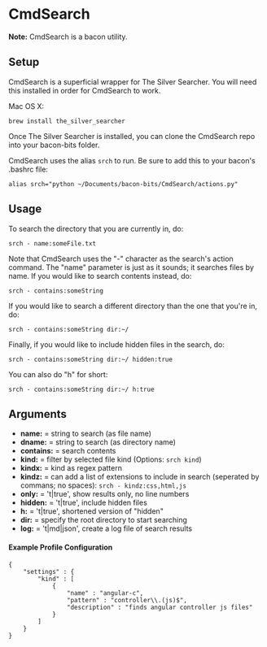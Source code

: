# CmdSearch #

__Note:__ CmdSearch is a bacon utility.

## Setup ##

CmdSearch is a superficial wrapper for The Silver Searcher.  You will need this installed in order for CmdSearch to work.

Mac OS X:

```
brew install the_silver_searcher
```

Once The Silver Searcher is installed, you can clone the CmdSearch repo into your bacon-bits folder.

CmdSearch uses the alias `srch` to run.  Be sure to add this to your bacon's .bashrc file:

```
alias srch="python ~/Documents/bacon-bits/CmdSearch/actions.py"
```

## Usage ##

To search the directory that you are currently in, do:

```
srch - name:someFile.txt
```

Note that CmdSearch uses the "-" character as the search's action command.  The "name" parameter is just as it sounds; it searches files by name.  If you would like to search contents instead, do:

```
srch - contains:someString
```

If you would like to search a different directory than the one that you're in, do:

```
srch - contains:someString dir:~/
```

Finally, if you would like to include hidden files in the search, do:

```
srch - contains:someString dir:~/ hidden:true
```

You can also do "h" for short:

```
srch - contains:someString dir:~/ h:true
```

## Arguments ##

- __name:__ = string to search (as file name)
- __dname:__ = string to search (as directory name)
- __contains:__ = search contents
- __kind:__ = filter by selected file kind (Options: `srch kind`)
- __kindx:__ = kind as regex pattern
- __kindz:__ = can add a list of extensions to include in search (seperated by commans; no spaces):  `srch - kindz:css,html,js`
- __only:__ = 't|true', show results only, no line numbers
- __hidden:__ = 't|true', include hidden files
- __h:__ = 't|true', shortened version of "hidden"
- __dir:__ = specify the root directory to start searching
- __log:__ = 't|md|json', create a log file of search results

#### Example Profile Configuration ####

```
{
	"settings" : {
		"kind" : [
			{
				"name" : "angular-c",
				"pattern" : "controller\\.(js)$",
				"description" : "finds angular controller js files"
			}
		]
	}
}
```





